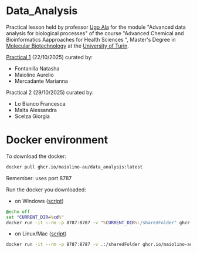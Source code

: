 # Data_Analysis

Practical lesson held by professor [Ugo Ala](https://www.molecularbiotechnology.unito.it/do/docenti.pl/Show?_id=uala#tab-profilo) for the module "Advanced data analysis for biological processes" of the course "Advanced Chemical and Bioinformatics Aapproaches for Health Sciences ", Master's Degree in [Molecular Biotechnology](https://www.molecularbiotechnology.unito.it/do/home.pl) at the [University of Turin](https://www.unito.it/).

[Practical 1](Practical_1/Data_analysis_R_1.pdf) (22/10/2025) curated by:
* Fontanilla Natasha
* Maiolino Aurelio
* Mercadante Marianna

Practical 2 (29/10/2025) curated by:
* Lo Bianco Francesca
* Malta Alessandra
* Scelza Giorgia


# Docker environment 

To download the docker:

```sh
docker pull ghcr.io/maiolino-au/data_analysis:latest
```

Remember: uses port 8787

Run the docker you downloaded:
* on Windows ([script](data_analysis.cmd))

```cmd
@echo off
set "CURRENT_DIR=%cd%"
docker run -it --rm -p 8787:8787 -v "%CURRENT_DIR%:/sharedFolder" ghcr.io/maiolino-au/data_analysis:latest
```

* on Linux/Mac ([script](data_analysis.sh))

```sh
docker run -it --rm -p 8787:8787 -v .:/sharedFolder ghcr.io/maiolino-au/data_analysis:latest
```

